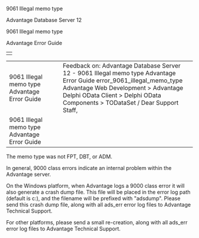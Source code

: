 9061 Illegal memo type




Advantage Database Server 12  

9061 Illegal memo type

Advantage Error Guide

|  |
| --- |
|  |

|  |  |  |  |  |
| --- | --- | --- | --- | --- |
| 9061 Illegal memo type  Advantage Error Guide |  |  | Feedback on: Advantage Database Server 12 - 9061 Illegal memo type Advantage Error Guide error\_9061\_illegal\_memo\_type Advantage Web Development > Advantage Delphi OData Client > Delphi OData Components > TODataSet / Dear Support Staff, |  |
| 9061 Illegal memo type  Advantage Error Guide |  |  |  |  |

The memo type was not FPT, DBT, or ADM.

In general, 9000 class errors indicate an internal problem within the Advantage server.

On the Windows platform, when Advantage logs a 9000 class error it will also generate a crash dump file. This file will be placed in the error log path (default is c:\), and the filename will be prefixed with "adsdump". Please send this crash dump file, along with all ads\_err error log files to Advantage Technical Support.

For other platforms, please send a small re-creation, along with all ads\_err error log files to Advantage Technical Support.